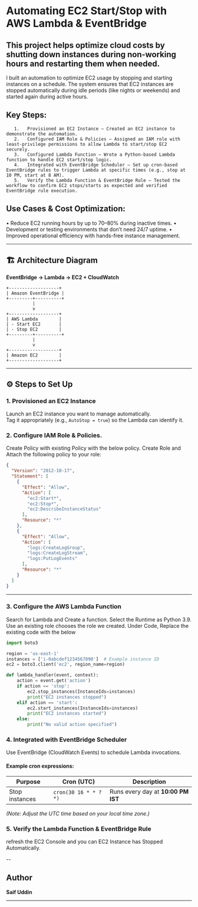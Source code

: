 # Automating EC2 Start/Stop with AWS Lambda & EventBridge
## This project helps optimize cloud costs by shutting down instances during non-working hours and restarting them when needed.
I built an automation to optimize EC2 usage by stopping and starting instances on a schedule.
The system ensures that EC2 instances are stopped automatically during idle periods (like nights or weekends) and started again during active hours.

## Key Steps:
       1.	Provisioned an EC2 Instance – Created an EC2 instance to demonstrate the automation.
       2.	Configured IAM Role & Policies – Assigned an IAM role with least-privilege permissions to allow Lambda to start/stop EC2 securely.
       3.	Configured Lambda Function – Wrote a Python-based Lambda function to handle EC2 start/stop logic.
       4.	Integrated with EventBridge Scheduler – Set up cron-based EventBridge rules to trigger Lambda at specific times (e.g., stop at 10 PM, start at 8 AM).
       5.	Verify the Lambda Function & EventBridge Rule – Tested the workflow to confirm EC2 stops/starts as expected and verified EventBridge rule execution.
	
## Use Cases & Cost Optimization:
•	Reduce EC2 running hours by up to 70–80% during inactive times.
•	Development or testing environments that don’t need 24/7 uptime.
•	Improved operational efficiency with hands-free instance management.

---

## 🏗️ Architecture Diagram

**EventBridge → Lambda → EC2 + CloudWatch**

```
+-------------------+
| Amazon EventBridge |
+---------+----------+
          |
          v
+-------------------+
| AWS Lambda        |
| - Start EC2       |
| - Stop EC2        |
+---------+----------+
          |
          v
+-------------------+
| Amazon EC2        |
+-------------------+
```

---

## ⚙️ Steps to Set Up

### 1. Provisioned an EC2 Instance
Launch an EC2 instance you want to manage automatically.  
Tag it appropriately (e.g., `AutoStop = true`) so the Lambda can identify it.

### 2. Configure IAM Role & Policies. 
Create Policy with existing Policy with the below policy.
Create Role and Attach the following policy to your role:

```json
{
  "Version": "2012-10-17",
  "Statement": [
    {
      "Effect": "Allow",
      "Action": [
        "ec2:Start*",
        "ec2:Stop*",
        "ec2:DescribeInstanceStatus"
      ],
      "Resource": "*"
    },
    {
      "Effect": "Allow",
      "Action": [
        "logs:CreateLogGroup",
        "logs:CreateLogStream",
        "logs:PutLogEvents"
      ],
      "Resource": "*"
    }
  ]
}
```

---

### 3. Configure the AWS Lambda Function
Search for Lambda and Create a function.
Select the Runtime as Python 3.9. 
Use an existing role chooses the role we created.
Under Code, Replace the existing code with the below 

```python
import boto3

region = 'us-east-1'
instances = ['i-0abcdef1234567890']  # Example instance ID
ec2 = boto3.client('ec2', region_name=region)

def lambda_handler(event, context):
    action = event.get('action')
    if action == 'stop':
        ec2.stop_instances(InstanceIds=instances)
        print("EC2 instances stopped")
    elif action == 'start':
        ec2.start_instances(InstanceIds=instances)
        print("EC2 instances started")
    else:
        print("No valid action specified")
```


### 4. Integrated with EventBridge Scheduler

Use EventBridge (CloudWatch Events) to schedule Lambda invocations.

#### Example cron expressions:

| Purpose | Cron (UTC) | Description |
|----------|------------|-------------|
| Stop instances | `cron(30 16 * * ? *)` | Runs every day at **10:00 PM IST** |

*(Note: Adjust the UTC time based on your local time zone.)*

### 5. Verify the Lambda Function & EventBridge Rule 
refresh the EC2 Console and you can EC2 Instance has Stopped Automatically.

--
##  Author
**Saif Uddin**  


---
